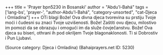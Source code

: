 +++
title = 'Prayer bpn5230 in Bosanski'
author = "Abdu'l-Bahá"
tags = ['lang-bs', 'prayer-', "author-Abdu'l-Bahá", "category-unsorted", "cat-Djeca i Omladina"]
+++
OTi blagi Bože! Ova divna djeca tvorevina su prstiju Tvoje moći i čudesni su znaci Tvoje uzvišenosti. Bože! Zaštiti ovu djecu, milostivo im pomozi da se obrazuju i omogući im da služe čovječanstvu. Bože! Ova djeca su biseri, othrani ih pod okriljem Tvoje blagonaklonosti.
Ti si Dobrostiv i Pun Ljubavi.

(Source category: Djeca i Omladina)
(Bahaiprayers.net ID: 5230)
